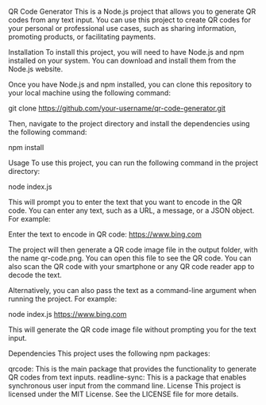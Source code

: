 QR Code Generator
This is a Node.js project that allows you to generate QR codes from any text input. You can use this project to create QR codes for your personal or professional use cases, such as sharing information, promoting products, or facilitating payments.

Installation
To install this project, you will need to have Node.js and npm installed on your system. You can download and install them from the Node.js website.

Once you have Node.js and npm installed, you can clone this repository to your local machine using the following command:

git clone https://github.com/your-username/qr-code-generator.git

Then, navigate to the project directory and install the dependencies using the following command:

npm install

Usage
To use this project, you can run the following command in the project directory:

node index.js

This will prompt you to enter the text that you want to encode in the QR code. You can enter any text, such as a URL, a message, or a JSON object. For example:

Enter the text to encode in QR code: https://www.bing.com

The project will then generate a QR code image file in the output folder, with the name qr-code.png. You can open this file to see the QR code. You can also scan the QR code with your smartphone or any QR code reader app to decode the text.

Alternatively, you can also pass the text as a command-line argument when running the project. For example:

node index.js https://www.bing.com

This will generate the QR code image file without prompting you for the text input.

Dependencies
This project uses the following npm packages:

qrcode: This is the main package that provides the functionality to generate QR codes from text inputs.
readline-sync: This is a package that enables synchronous user input from the command line.
License
This project is licensed under the MIT License. See the LICENSE file for more details.
